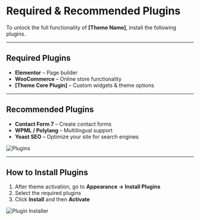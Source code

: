 # Required & Recommended Plugins

To unlock the full functionality of **[Theme Name]**, install the following plugins.

---

## Required Plugins
- **Elementor** – Page builder  
- **WooCommerce** – Online store functionality  
- **[Theme Core Plugin]** – Custom widgets & theme options  

---

## Recommended Plugins
- **Contact Form 7** – Create contact forms  
- **WPML / Polylang** – Multilingual support  
- **Yoast SEO** – Optimize your site for search engines  

![Plugins](../.vuepress/public/screenshots/plugins.png)

---

## How to Install Plugins
1. After theme activation, go to **Appearance → Install Plugins**  
2. Select the required plugins  
3. Click **Install** and then **Activate**

![Plugin Installer](../.vuepress/public/screenshots/plugin-installer.png)
